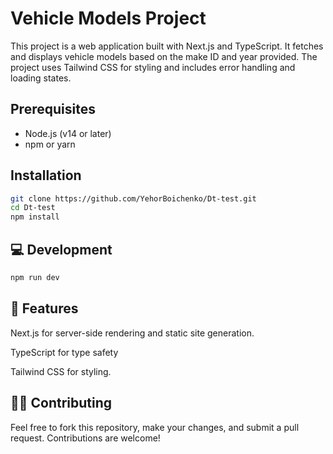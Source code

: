 # Vehicle Models Project

This project is a web application built with Next.js and TypeScript. It fetches and displays vehicle models based on the make ID and year provided. The project uses Tailwind CSS for styling and includes error handling and loading states.

## Prerequisites

- Node.js (v14 or later)
- npm or yarn

## Installation

```bash
git clone https://github.com/YehorBoichenko/Dt-test.git
cd Dt-test
npm install
```

## 💻 Development

```bash
npm run dev
```

## 🔧 Features

Next.js for server-side rendering and static site generation.

TypeScript for type safety

Tailwind CSS for styling.

## 🧑‍💻 Contributing

Feel free to fork this repository, make your changes, and submit a pull request. Contributions are welcome!
